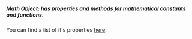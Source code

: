 ##### Math Object: has properties and methods for mathematical constants and functions.
You can find a list of it's properties [here](https://developer.mozilla.org/en-US/docs/Web/JavaScript/Reference/Global_Objects/Math).

